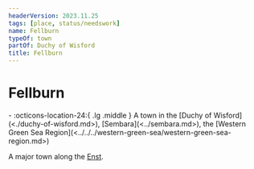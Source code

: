```yaml
---
headerVersion: 2023.11.25
tags: [place, status/needswork]
name: Fellburn
typeOf: town
partOf: Duchy of Wisford
title: Fellburn
---
```

# Fellburn
<div class="grid cards ext-narrow-margin ext-one-column" markdown>
-    :octicons-location-24:{ .lg .middle } A town in the [Duchy of Wisford](<./duchy-of-wisford.md>), [Sembara](<../sembara.md>), the [Western Green Sea Region](<../../../western-green-sea/western-green-sea-region.md>)  
</div>


A major town along the [Enst](<../../rivers/wistel-enst-watershed/enst.md>).